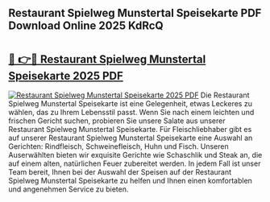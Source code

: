 ## Restaurant Spielweg Munstertal Speisekarte PDF Download Online 2025 KdRcQ

# <h2><a href="http://gc7f2ix.nevu.top/?p=Restaurant+Spielweg+Munstertal+Speisekarte">🔗 👉🔴 Restaurant Spielweg Munstertal Speisekarte 2025 PDF</a></h2>

[![Restaurant Spielweg Munstertal Speisekarte 2025 PDF](https://i.imgur.com/dBaPXMq.png)](http://gc7f2ix.nevu.top/?p=Restaurant+Spielweg+Munstertal+Speisekarte)
Die Restaurant Spielweg Munstertal Speisekarte ist eine Gelegenheit, etwas Leckeres zu wählen, das zu Ihrem Lebensstil passt. Wenn Sie nach einem leichten und frischen Gericht suchen, probieren Sie unsere Salate aus unserer Restaurant Spielweg Munstertal Speisekarte. Für Fleischliebhaber gibt es auf unserer Restaurant Spielweg Munstertal Speisekarte eine Auswahl an Gerichten: Rindfleisch, Schweinefleisch, Huhn und Fisch. Unseren Auserwählten bieten wir exquisite Gerichte wie Schaschlik und Steak an, die auf einem alten, natürlichen Feuer zubereitet werden. In jedem Fall ist unser Team bereit, Ihnen bei der Auswahl der Speisen auf der Restaurant Spielweg Munstertal Speisekarte zu helfen und Ihnen einen komfortablen und angenehmen Service zu bieten.
